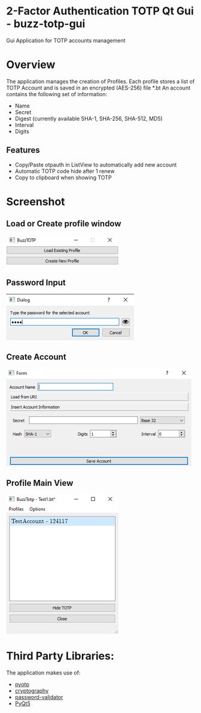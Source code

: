 # 2-Factor Authentication TOTP Qt Gui - buzz-totp-gui
Gui Application for TOTP accounts management

# Overview
The application manages the creation of Profiles. 
Each profile stores a list of TOTP Account and is saved in an encrypted (AES-256) file *.bt
An account contains the following set of information:
- Name
- Secret
- Digest (currently available SHA-1, SHA-256, SHA-512, MD5)
- Interval
- Digits

## Features
- Copy/Paste otpauth in ListView to automatically add new account
- Automatic TOTP code hide after 1 renew
- Copy to clipboard when showing TOTP 

# Screenshot

## Load or Create profile window
![](doc/images/window_load_create_profile.png "Load or Create Profile Window")

## Password Input
![](doc/images/window_password_input.png "Password Input Window")

## Create Account
![](doc/images/window_new_account.png "Create Account Window")

## Profile Main View
![](doc/images/window_profile.png "Profile View")

# Third Party Libraries:
The application makes use of:
- [pyotp](https://pypi.org/project/pyotp/)
- [cryptography](https://pypi.org/project/pycryptodome/)
- [password-validator](https://pypi.org/project/password-validator/)
- [PyQt5](https://pypi.org/project/PyQt5/)


